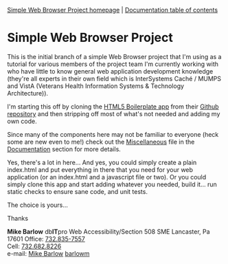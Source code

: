 [Simple Web Browser Project homepage](https://mwbarlow.com/simple) | [Documentation table of contents](TOC.md) 

# Simple Web Browser Project

This is the initial branch of a simple Web Browser project that I'm using as a tutorial for various members of the project team I'm currently working with who have little to know general web application development knowledge (they're all experts in their own field which is InterSystems Caché / MUMPS and VistA (Veterans Health Information Systems & Technology Architecture)).

I'm starting this off by cloning the [HTML5 Boilerplate app](https://html5boilerplate.com/) from their [Github repository](https://github.com/h5bp/html5-boilerplate)   and then stripping off most of what's not needed and adding my own code.

Since many of the components here may not be familiar to everyone (heck some are new even to me!) check out the [Miscellaneous](doc.misc.md) file in the [Documentation](doc) section for more details.

Yes, there's a lot in here... And yes, you could simply create a plain index.html and put everything in there that you need for your web application (or an index.html and a javascript file or two). Or you could simply clone this app and start adding whatever you needed, build it... run static checks to ensure sane code, and unit tests.

The choice is yours...

Thanks

**Mike Barlow** 
db**IT**pro
Web Accessibility/Section 508 SME
Lancaster, Pa 17601
Office: [732.835-7557](javascript:void(0);)  
Cell: [732.682.8226](javascript:void(0);)  
e-mail: [Mike Barlow](mike.barlow@dbitpro.com)  [barlowm](barlowm@gmail.com)
